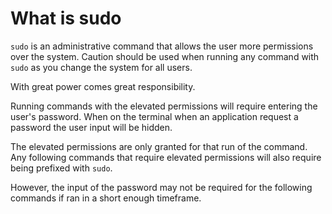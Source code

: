# What is sudo

`sudo` is an administrative command that allows the user more permissions over the system.
Caution should be used when running any command with `sudo` as you change the system for all users.

With great power comes great responsibility.

Running commands with the elevated permissions will require entering the user's password.
When on the terminal when an application request a password the user input will be hidden.

The elevated permissions are only granted for that run of the command.
Any following commands that require elevated permissions will also require being prefixed with `sudo`.

However, the input of the password may not be required for the following commands if ran in a short enough timeframe.

